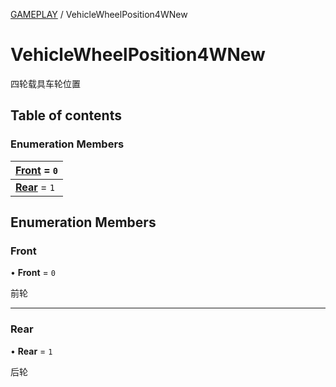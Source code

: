[GAMEPLAY](../groups/Core.GAMEPLAY.md) / VehicleWheelPosition4WNew

# VehicleWheelPosition4WNew <Badge type="tip" text="Enumeration" /> <Score text="VehicleWheelPosition4WNew" />

<p class="content-big">

四轮载具车轮位置

</p>

## Table of contents

### Enumeration Members <Score text="Enumeration" /> 
| **[Front](mw.VehicleWheelPosition4WNew.md#front)** = ``0``  |
| :----- |
| **[Rear](mw.VehicleWheelPosition4WNew.md#rear)** = ``1`` |

## Enumeration Members

### Front <Score text="Front" /> 

• **Front** = ``0``

前轮

___

### Rear <Score text="Rear" /> 

• **Rear** = ``1``

后轮
